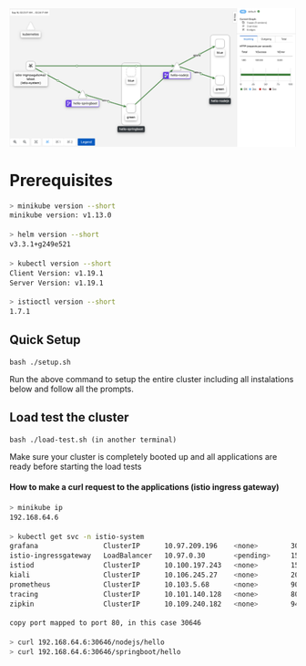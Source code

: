 ![kiali-screenshot](./front-page.png)

# Prerequisites

```bash
> minikube version --short
minikube version: v1.13.0

> helm version --short
v3.3.1+g249e521

> kubectl version --short
Client Version: v1.19.1
Server Version: v1.19.1

> istioctl version --short
1.7.1
```

## Quick Setup
```
bash ./setup.sh
```
Run the above command to setup the entire cluster including all instalations below
and follow all the prompts.

## Load test the cluster
```
bash ./load-test.sh (in another terminal)
```
Make sure your cluster is completely booted up and all applications are ready before starting the load tests

#### How to make a curl request to the applications (istio ingress gateway)
```bash
> minikube ip
192.168.64.6

> kubectl get svc -n istio-system
grafana                ClusterIP      10.97.209.196    <none>        3000/TCP                                                     3h31m
istio-ingressgateway   LoadBalancer   10.97.0.30       <pending>     15021:30279/TCP,80:30646/TCP,443:32326/TCP,15443:30762/TCP   3h31m
istiod                 ClusterIP      10.100.197.243   <none>        15010/TCP,15012/TCP,443/TCP,15014/TCP,853/TCP                3h32m
kiali                  ClusterIP      10.106.245.27    <none>        20001/TCP,9090/TCP                                           3h31m
prometheus             ClusterIP      10.103.5.68      <none>        9090/TCP                                                     3h31m
tracing                ClusterIP      10.101.140.128   <none>        80/TCP                                                       3h31m
zipkin                 ClusterIP      10.109.240.182   <none>        9411/TCP                                                     3h31m

copy port mapped to port 80, in this case 30646

> curl 192.168.64.6:30646/nodejs/hello
> curl 192.168.64.6:30646/springboot/hello
```
